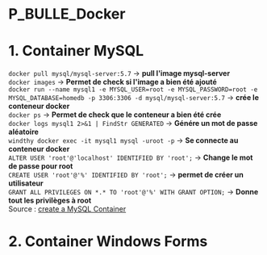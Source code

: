 # P_BULLE_Docker
# 1. Container MySQL
`docker pull mysql/mysql-server:5.7` -> **pull l'image mysql-server**  
`docker images` -> **Permet de check si l'image a bien été ajouté**  
`docker run --name mysql1 -e MYSQL_USER=root -e MYSQL_PASSWORD=root -e MYSQL_DATABASE=homedb -p 3306:3306 -d mysql/mysql-server:5.7` -> **crée le conteneur docker**   
`docker ps` -> **Permet de check que le conteneur a bien été crée**  
`docker logs mysql1 2>&1 | FindStr GENERATED` -> **Génére un mot de passe aléatoire**  
`windthy docker exec -it mysql1 mysql -uroot -p` -> **Se connecte au conteneur docker**  
`ALTER USER 'root'@'localhost' IDENTIFIED BY 'root';` -> **Change le mot de passe pour root**  
`CREATE USER 'root'@'%' IDENTIFIED BY 'root';` -> **permet de créer un utilisateur**  
`GRANT ALL PRIVILEGES ON *.* TO 'root'@'%' WITH GRANT OPTION;` -> **Donne tout les privilèges à root**  
Source : [create a MySQL Container](https://www.devgi.com/2018/11/install-mysql-docker-windows.html)  
# 2. Container Windows Forms
